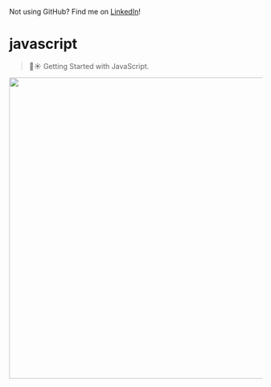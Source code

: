 Not using GitHub? Find me on [LinkedIn](https://www.linkedin.com/in/cuong9/)!
# javascript

> 👑☀️ Getting Started with JavaScript.

<p align="center">
  <img src="https://user-images.githubusercontent.com/34389409/51299278-74c5a700-1a5a-11e9-9dad-7b16db4b8d45.png" width="600"/>
</p>
